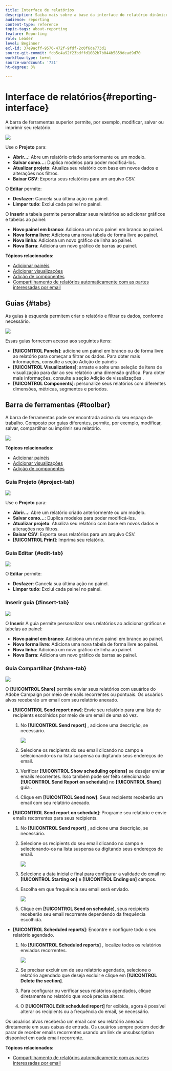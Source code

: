 ```yaml
---
title: Interface de relatórios
description: Saiba mais sobre a base da interface do relatório dinâmico e como navegar pelas diferentes guias e menus.
audience: reporting
content-type: reference
topic-tags: about-reporting
feature: Reporting
role: Leader
level: Beginner
exl-id: 37e9acff-9576-472f-9fdf-2c0f6da773d1
source-git-commit: fcb5c4a92f23bdffd1082b7b044b5859dead9d70
workflow-type: tm+mt
source-wordcount: '731'
ht-degree: 3%

---
```


# Interface de relatórios{#reporting-interface}

A barra de ferramentas superior permite, por exemplo, modificar, salvar ou imprimir seu relatório.

![](assets/dynamic_report_toolbar.png)

Use o **Projeto** para:

* **Abrir...**: Abre um relatório criado anteriormente ou um modelo.
* **Salvar como...**: Duplica modelos para poder modificá-los.
* **Atualizar projeto**: Atualiza seu relatório com base em novos dados e alterações nos filtros.
* **Baixar CSV**: Exporta seus relatórios para um arquivo CSV.

O **Editar** permite:

* **Desfazer**: Cancela sua última ação no painel.
* **Limpar tudo**: Exclui cada painel no painel.

O **Inserir** a tabela permite personalizar seus relatórios ao adicionar gráficos e tabelas ao painel:

* **Novo painel em branco**: Adiciona um novo painel em branco ao painel.
* **Nova forma livre**: Adiciona uma nova tabela de forma livre ao painel.
* **Nova linha**: Adiciona um novo gráfico de linha ao painel.
* **Nova Barra**: Adiciona um novo gráfico de barras ao painel.

**Tópicos relacionados:**

* [Adicionar painéis](../../reporting/using/adding-panels.md)
* [Adicionar visualizações](../../reporting/using/adding-visualizations.md)
* [Adição de componentes](../../reporting/using/adding-components.md)
* [Compartilhamento de relatórios automaticamente com as partes interessadas por email](https://helpx.adobe.com/campaign/kb/simplify-campaign-management.html#Reportandshareinsightswithallstakeholders)

## Guias {#tabs}

As guias à esquerda permitem criar o relatório e filtrar os dados, conforme necessário.

![](assets/dynamic_report_interface.png)

Essas guias fornecem acesso aos seguintes itens:

* **[!UICONTROL Panels]**: adicione um painel em branco ou de forma livre ao relatório para começar a filtrar os dados. Para obter mais informações, consulte a seção Adição de painéis
* **[!UICONTROL Visualizations]**: arraste e solte uma seleção de itens de visualização para dar ao seu relatório uma dimensão gráfica. Para obter mais informações, consulte a seção Adição de visualizações .
* **[!UICONTROL Components]**: personalize seus relatórios com diferentes dimensões, métricas, segmentos e períodos.

## Barra de ferramentas {#toolbar}

A barra de ferramentas pode ser encontrada acima do seu espaço de trabalho. Composto por guias diferentes, permite, por exemplo, modificar, salvar, compartilhar ou imprimir seu relatório.

![](assets/dynamic_report_toolbar.png)

**Tópicos relacionados:**

* [Adicionar painéis](../../reporting/using/adding-panels.md)
* [Adicionar visualizações](../../reporting/using/adding-visualizations.md)
* [Adição de componentes](../../reporting/using/adding-components.md)

### Guia Projeto {#project-tab}

![](assets/tab_project.png)

Use o **Projeto** para:

* **Abrir...**: Abre um relatório criado anteriormente ou um modelo.
* **Salvar como...**: Duplica modelos para poder modificá-los.
* **Atualizar projeto**: Atualiza seu relatório com base em novos dados e alterações nos filtros.
* **Baixar CSV**: Exporta seus relatórios para um arquivo CSV.
* **[!UICONTROL Print]**: Imprima seu relatório.

### Guia Editar {#edit-tab}

![](assets/tab_edit.png)

O **Editar** permite:

* **Desfazer**: Cancela sua última ação no painel.
* **Limpar tudo**: Exclui cada painel no painel.

### Inserir guia {#insert-tab}

![](assets/tab_insert.png)

O **Inserir** A guia permite personalizar seus relatórios ao adicionar gráficos e tabelas ao painel:

* **Novo painel em branco**: Adiciona um novo painel em branco ao painel.
* **Nova forma livre**: Adiciona uma nova tabela de forma livre ao painel.
* **Nova linha**: Adiciona um novo gráfico de linha ao painel.
* **Nova Barra**: Adiciona um novo gráfico de barras ao painel.

### Guia Compartilhar {#share-tab}

![](assets/tab_share_1.png)

O **[!UICONTROL Share]** permite enviar seus relatórios com usuários do Adobe Campaign por meio de emails recorrentes ou pontuais. Os usuários alvos receberão um email com seu relatório anexado.

* **[!UICONTROL Send report now]**: Envie seu relatório para uma lista de recipients escolhidos por meio de um email de uma só vez.

   1. No **[!UICONTROL Send report]** , adicione uma descrição, se necessário.

      ![](assets/tab_share_4.png)

   1. Selecione os recipients do seu email clicando no campo e selecionando-os na lista suspensa ou digitando seus endereços de email.
   1. Verificar **[!UICONTROL Show scheduling options]** se desejar enviar emails recorrentes. Isso também pode ser feito selecionando **[!UICONTROL Send Report on schedule]** no **[!UICONTROL Share]** guia .
   1. Clique em **[!UICONTROL Send now]**. Seus recipients receberão um email com seu relatório anexado.

* **[!UICONTROL Send report on schedule]**: Programe seu relatório e envie emails recorrentes para seus recipients.

   1. No **[!UICONTROL Send report]** , adicione uma descrição, se necessário.
   1. Selecione os recipients do seu email clicando no campo e selecionando-os na lista suspensa ou digitando seus endereços de email.

      ![](assets/tab_share_5.png)

   1. Selecione a data inicial e final para configurar a validade do email no **[!UICONTROL Starting on]** e **[!UICONTROL Ending on]** campos.
   1. Escolha em que frequência seu email será enviado.

      ![](assets/tab_share_2.png)

   1. Clique em **[!UICONTROL Send on schedule]**, seus recipients receberão seu email recorrente dependendo da frequência escolhida.

* **[!UICONTROL Scheduled reports]**: Encontre e configure todo o seu relatório agendado.

   1. No **[!UICONTROL Scheduled reports]** , localize todos os relatórios enviados recorrentes.

      ![](assets/tab_share_3.png)

   1. Se precisar excluir um de seu relatório agendado, selecione o relatório agendado que deseja excluir e clique em **[!UICONTROL Delete the section]**.
   1. Para configurar ou verificar seus relatórios agendados, clique diretamente no relatório que você precisa alterar.
   1. O **[!UICONTROL Edit scheduled report]** for exibida, agora é possível alterar os recipients ou a frequência do email, se necessário.

Os usuários alvos receberão um email com seu relatório anexado diretamente em suas caixas de entrada. Os usuários sempre podem decidir parar de receber emails recorrentes usando um link de unsubscription disponível em cada email recorrente.

**Tópicos relacionados:**

* [Compartilhamento de relatórios automaticamente com as partes interessadas por email](https://helpx.adobe.com/campaign/kb/simplify-campaign-management.html#Reportandshareinsightswithallstakeholders)
